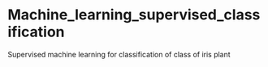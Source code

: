# Machine_learning_supervised_classification
Supervised machine learning for classification of class of iris plant
